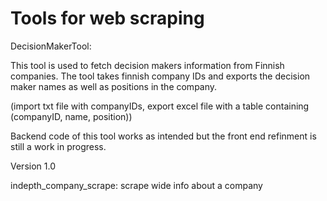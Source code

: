 # Tools for web scraping

DecisionMakerTool:

This tool is used to fetch decision makers information from Finnish companies. 
The tool takes finnish company IDs and exports the decision maker names as well as positions in the company.

(import txt file with companyIDs, export excel file with a table containing (companyID, name, position))

Backend code of this tool works as intended but the front end refinment is still a work in progress.

Version 1.0

indepth_company_scrape: scrape wide info about a company
